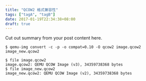 ```yaml
---
title: "QCOW2 格式兼容性"
tags: ["tagA", "tagB"]
date: 2017-01-19T22:34:38+08:00
draft: true
---
```


Cut out summary from your post content here.

<!--more-->

```shell
$ qemu-img convert -c -p -o compat=0.10 -O qcow2 image.qcow2 image_new.qcow2
```

```shell
$ file image.qcow2
image.qcow2: QEMU QCOW Image (v3), 34359738368 bytes
$ file image_new.qcow2
image_new.qcow2: QEMU QCOW Image (v2), 34359738368 bytes
```
